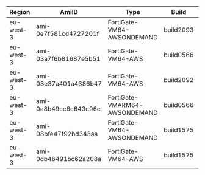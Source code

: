 | Region  | AmiID  | Type  | Build  | Version  | Status |
|---------|--------|--------|-------|----------| -------|
| eu-west-3 | ami-0e7f581cd4727201f | FortiGate-VM64-AWSONDEMAND | build2093 | (6.4.14) | GA |
| eu-west-3 | ami-03a7f6b81687e5b51 | FortiGate-VM64-AWS | build0566 | (7.0.13) | GA |
| eu-west-3 | ami-03e37a401a4386b47 | FortiGate-VM64-AWS | build2092 | (6.4.13) | GA |
| eu-west-3 | ami-0e8b49cc6c643c96c | FortiGate-VMARM64-AWSONDEMAND | build0566 | (7.0.13) | GA |
| eu-west-3 | ami-08bfe47f92bd343aa | FortiGate-VM64-AWSONDEMAND | build1575 | (7.2.6) | GA |
| eu-west-3 | ami-0db46491bc62a208a | FortiGate-VM64-AWS | build1575 | (7.2.6) | GA |
